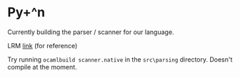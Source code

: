 # Py+^n

Currently building the parser / scanner for our language.

LRM [link](https://docs.google.com/document/d/19qIKJs5IrcalFDOtZ086bfdhxixGeDrwkZcURITzKRQ/edit?usp=sharing) (for reference)

Try running `ocamlbuild scanner.native` in the `src\parsing` directory.
Doesn't compile at the moment.
